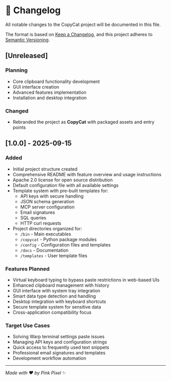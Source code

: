 # 🐾 Changelog

All notable changes to the CopyCat project will be documented in this file.

The format is based on [Keep a Changelog](https://keepachangelog.com/en/1.0.0/),
and this project adheres to [Semantic Versioning](https://semver.org/spec/v2.0.0.html).

## [Unreleased]

### Planning
- Core clipboard functionality development
- GUI interface creation
- Advanced features implementation
- Installation and desktop integration

### Changed
- Rebranded the project as **CopyCat** with packaged assets and entry points

## [1.0.0] - 2025-09-15

### Added
- Initial project structure created
- Comprehensive README with feature overview and usage instructions  
- Apache 2.0 license for open source distribution
- Default configuration file with all available settings
- Template system with pre-built templates for:
  - API keys with secure handling
  - JSON schema generation
  - MCP server configuration
  - Email signatures
  - SQL queries
  - HTTP curl requests
- Project directories organized for:
  - `/bin` - Main executables
  - `/copycat` - Python package modules
  - `/config` - Configuration files and templates
  - `/docs` - Documentation
  - `/templates` - User template files

### Features Planned
- Virtual keyboard typing to bypass paste restrictions in web-based UIs
- Enhanced clipboard management with history
- GUI interface with system tray integration
- Smart data type detection and handling
- Desktop integration with keyboard shortcuts
- Secure template system for sensitive data
- Cross-application compatibility focus

### Target Use Cases
- Solving Warp terminal settings paste issues
- Managing API keys and configuration strings
- Quick access to frequently used text snippets
- Professional email signatures and templates
- Development workflow automation

---

*Made with ❤️ by Pink Pixel* ✨
